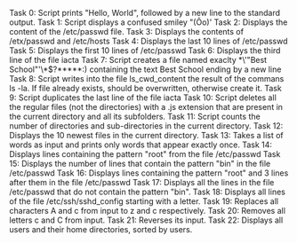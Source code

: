 Task 0: Script prints "Hello, World", followed by a new line to the standard output.
Task 1: Script displays a confused smiley "(Ôo)'
Task 2: Displays the content of the /etc/passwd file.
Task 3: Displays the contents of /etx/passwd and /etc/hosts
Task 4: Displays the last 10 lines of /etc/passwd
Task 5: Displays the first 10 lines of /etc/passwd
Task 6: Displays the third line of the file iacta
Task 7: Script creates a file named exaclty \*\\'"Best School"\'\\*$\?\*\*\*\*\*:) containing the text Best School ending by a new line
Task 8: Script writes into the file ls_cwd_content the result of the commans ls -la. If file already exists, should be overwritten, otherwise create it.
Task 9: Script duplicates the last line of the file iacta
Task 10: Script deletes all the regular files (not the directories) with a .js extension that are present in the current directory and all its subfolders.
Task 11: Script counts the number of directories and sub-directories in the current directory.
Task 12: Displays the 10 newest files in the current directory.
Task 13: Takes a list of words as input and prints only words that appear exactly once.
Task 14: Displays lines containing the pattern "root" from the file /etc/passwd
Task 15: Displays the number of lines that contain the pattern "bin" in the file /etc/passwd
Task 16: Displays lines containing the pattern "root" and 3 lines after them in the file /etc/passwd
Task 17: Displays all the lines in the file /etc/passwd that do not contain the pattern "bin".
Task 18: Displays all lines of the file /etc/ssh/sshd_config starting with a letter.
Task 19: Replaces all characters A and c from input to z and c respectively.
Task 20: Removes all letters c and C from input.
Task 21: Reverses its input.
Task 22: Displays all users and their home directories, sorted by users.